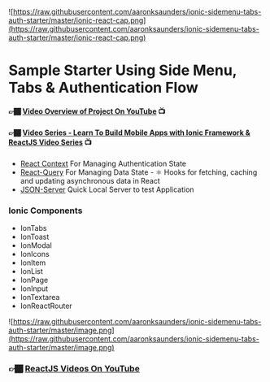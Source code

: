 ![https://raw.githubusercontent.com/aaronksaunders/ionic-sidemenu-tabs-auth-starter/master/ionic-react-cap.png](https://raw.githubusercontent.com/aaronksaunders/ionic-sidemenu-tabs-auth-starter/master/ionic-react-cap.png)

# Sample Starter Using Side Menu, Tabs & Authentication Flow

####  👉🏾 [Video Overview of Project On YouTube](https://www.youtube.com/watch?v=Es2Td9_UoZc) 📺
####  👉🏾 [Video Series - Learn To Build Mobile Apps with Ionic Framework & ReactJS Video Series](https://www.youtube.com/playlist?list=PL2PY2-9rsgl3aYbgV5Y_jFkCH7WWsiP-f) 📺


- [React Context](https://reactjs.org/docs/context.html) For Managing Authentication State
- [React-Query](https://github.com/tannerlinsley/react-query) For Managing Data State - ⚛️ Hooks for fetching, caching and updating asynchronous data in React
- [JSON-Server](https://github.com/typicode/json-server) Quick Local Server to test Application

### Ionic Components
- IonTabs
- IonToast
- IonModal
- IonIcons
- IonItem
- IonList
- IonPage
- IonInput
- IonTextarea
- IonReactRouter


![https://raw.githubusercontent.com/aaronksaunders/ionic-sidemenu-tabs-auth-starter/master/image.png](https://raw.githubusercontent.com/aaronksaunders/ionic-sidemenu-tabs-auth-starter/master/image.png)

###  👉🏾 [ReactJS Videos On YouTube](https://www.youtube.com/playlist?list=PL2PY2-9rsgl3OHIMYb1AzVG5wADUxOmUW)
